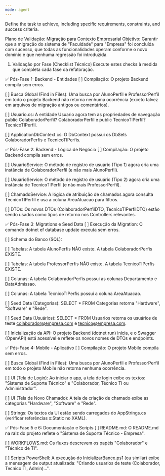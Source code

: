 ```yaml
---
mode: agent
---
```

Define the task to achieve, including specific requirements, constraints, and success criteria.

Plano de Validação: Migração para Contexto Empresarial
Objetivo: Garantir que a migração do sistema de "Faculdade" para "Empresa" foi concluída com sucesso, que todas as funcionalidades operam conforme o novo domínio e que nenhuma regressão foi introduzida.

1. Validação por Fase (Checklist Técnico)
Execute estes checks à medida que completa cada fase da refatoração.

✅ Pós-Fase 1: Backend - Entidades
[ ] Compilação: O projeto Backend compila sem erros.

[ ] Busca Global (Find in Files): Uma busca por AlunoPerfil e ProfessorPerfil em todo o projeto Backend não retorna nenhuma ocorrência (exceto talvez em arquivos de migração antigos ou comentários).

[ ] Usuario.cs: A entidade Usuario agora tem as propriedades de navegação public ColaboradorPerfil? ColaboradorPerfil e public TecnicoTIPerfil? TecnicoTIPerfil.

[ ] ApplicationDbContext.cs: O DbContext possui os DbSets ColaboradorPerfis e TecnicoTIPerfis.

✅ Pós-Fase 2: Backend - Lógica de Negócio
[ ] Compilação: O projeto Backend compila sem erros.

[ ] UsuarioService: O método de registro de usuário (Tipo 1) agora cria uma instância de ColaboradorPerfil (e não mais AlunoPerfil).

[ ] UsuarioService: O método de registro de usuário (Tipo 2) agora cria uma instância de TecnicoTIPerfil (e não mais ProfessorPerfil).

[ ] ChamadoService: A lógica de atribuição de chamados agora consulta TecnicoTIPerfil e usa a coluna AreaAtuacao para filtros.

[ ] DTOs: Os novos DTOs (ColaboradorPerfilDTO, TecnicoTIPerfilDTO) estão sendo usados como tipos de retorno nos Controllers relevantes.

✅ Pós-Fase 3: Migrations e Seed Data
[ ] Execução da Migration: O comando dotnet ef database update executa sem erros.

[ ] Schema do Banco (SQL):

[ ] Tabelas: A tabela AlunoPerfis NÃO existe. A tabela ColaboradorPerfis EXISTE.

[ ] Tabelas: A tabela ProfessorPerfis NÃO existe. A tabela TecnicoTIPerfis EXISTE.

[ ] Colunas: A tabela ColaboradorPerfis possui as colunas Departamento e DataAdmissao.

[ ] Colunas: A tabela TecnicoTIPerfis possui a coluna AreaAtuacao.

[ ] Seed Data (Categorias): SELECT * FROM Categorias retorna "Hardware", "Software" e "Rede".

[ ] Seed Data (Usuários): SELECT * FROM Usuarios retorna os usuários de teste colaborador@empresa.com e tecnico@empresa.com.

[ ] Inicialização da API: O projeto Backend (dotnet run) inicia, e o Swagger (OpenAPI) está acessível e reflete os novos nomes de DTOs e endpoints.

✅ Pós-Fase 4: Mobile - Aplicativo
[ ] Compilação: O projeto Mobile compila sem erros.

[ ] Busca Global (Find in Files): Uma busca por AlunoPerfil e ProfessorPerfil em todo o projeto Mobile não retorna nenhuma ocorrência.

[ ] UI (Tela de Login): Ao iniciar o app, a tela de login exibe os textos: "Sistema de Suporte Técnico" e "Colaborador, Técnico TI ou Administrador".

[ ] UI (Tela de Novo Chamado): A tela de criação de chamado exibe as categorias "Hardware", "Software" e "Rede".

[ ] Strings: Os textos da UI estão sendo carregados do AppStrings.cs (verificar referências x:Static no XAML).

✅ Pós-Fase 5 e 6: Documentação e Scripts
[ ] README.md: O README.md na raiz do projeto reflete o "Sistema de Suporte Técnico - Empresa".

[ ] WORKFLOWS.md: Os fluxos descrevem os papéis "Colaborador" e "Técnico de TI".

[ ] Scripts PowerShell: A execução do InicializarBanco.ps1 (ou similar) exibe a mensagem de output atualizada: "Criando usuarios de teste (Colaborador, Tecnico TI, Admin)...".